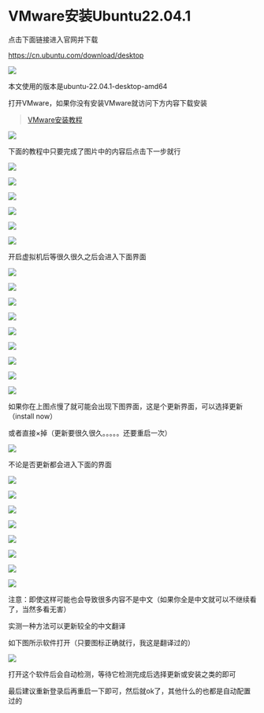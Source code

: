 # VMware安装Ubuntu22.04.1

点击下面链接进入官网并下载

https://cn.ubuntu.com/download/desktop

![](../.gitbook/assets/NMFB8.png)

本文使用的版本是ubuntu-22.04.1-desktop-amd64

打开VMware，如果你没有安装VMware就访问下方内容下载安装

> [VMware安装教程](VMware.md)

![](../.gitbook/assets/XSM9Y.png)

下面的教程中只要完成了图片中的内容后点击下一步就行

![](../.gitbook/assets/9CGM.png )

![](../.gitbook/assets/9B67SUG.png )

![](../.gitbook/assets/I~LAGWXPNBQG9UGE~CFI_YX.png )

![](../.gitbook/assets/GRQE12F.png )

![](../.gitbook/assets/A8QA65.png )

![](../.gitbook/assets/X2DRK.png )

开启虚拟机后等很久很久之后会进入下面界面

![](../.gitbook/assets/M77X.jpg )

![](../.gitbook/assets/VB8C.jpg )

![](../.gitbook/assets/1X21.jpg )

![](../.gitbook/assets/_Z4J2@$V{HQDBQSM$OXB6{1.jpg )

![](../.gitbook/assets/HA5ELX]]4{LA{PB5KV$_K3H.jpg )

![](../.gitbook/assets/7&#x60;Y9Z@%GRA9@XGP]KXHNA_I.jpg )

![](../.gitbook/assets/T&#x60;IEWYN[P@X_&#x60;U13UNWC}IB.jpg )

![](../.gitbook/assets/LMF5&#x60;&#x60;]F}IBY18H0$I9MD2D.jpg )

![](../.gitbook/assets/UGC.jpg )

如果你在上图点慢了就可能会出现下图界面，这是个更新界面，可以选择更新（install now）

或者直接×掉（更新要很久很久。。。。。还要重启一次）

![](../.gitbook/assets/BEI75D]{80AS@WO27COM&#x60;CT.jpg )

不论是否更新都会进入下面的界面

![](../.gitbook/assets/HXR9.jpg )

![](../.gitbook/assets/QAE.jpg )

![](../.gitbook/assets/XBVM.jpg )

![](../.gitbook/assets/D4D.jpg )

![](../.gitbook/assets/NYGD_F&#x60;5ISB_BID5U15}PQY.jpg )

![](../.gitbook/assets/422MB10982@UAN%JJQ08OIG.jpg)

![](../.gitbook/assets/_5UG~XKDB34HUMY7%KJGVD1.jpg )

![](../.gitbook/assets/NAPW.jpg )

注意：即使这样可能也会导致很多内容不是中文（如果你全是中文就可以不继续看了，当然多看无害）

实测一种方法可以更新较全的中文翻译

如下图所示软件打开（只要图标正确就行，我这是翻译过的）

![](../.gitbook/assets/8FA.png )

打开这个软件后会自动检测，等待它检测完成后选择更新或安装之类的即可

最后建议重新登录后再重启一下即可，然后就ok了，其他什么的也都是自动配置过的
